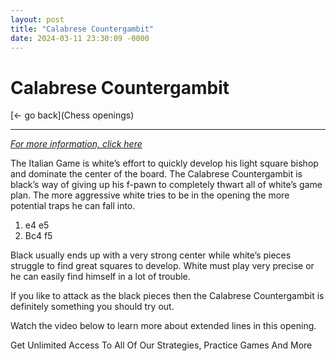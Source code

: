 ```yaml
---
layout: post
title: "Calabrese Countergambit"
date: 2024-03-11 23:30:09 -0000
---
```

Calabrese Countergambit
==============

[<- go back](Chess openings)
***
*[For more information, click here](https://www.thechesswebsite.com/calabrese-countergambit/)*



The Italian Game is white’s effort to quickly develop his light square bishop and dominate the center of the board. The Calabrese Countergambit is black’s way of giving up his f-pawn to completely thwart all of white’s game plan. The more aggressive white tries to be in the opening the more potential traps he can fall into.

1. e4 e5
2. Bc4 f5

Black usually ends up with a very strong center while white’s pieces struggle to find great squares to develop. White must play very precise or he can easily find himself in a lot of trouble.

If you like to attack as the black pieces then the Calabrese Countergambit is definitely something you should try out.

Watch the video below to learn more about extended lines in this opening.






Get Unlimited Access To All Of Our Strategies, Practice Games And More

